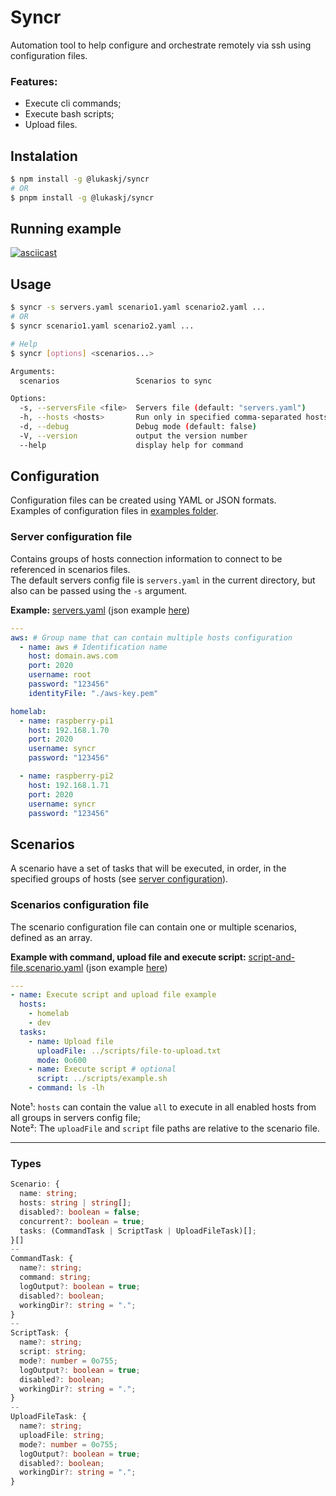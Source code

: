 # Syncr

Automation tool to help configure and orchestrate remotely via ssh using configuration files.

### Features:

- Execute cli commands;
- Execute bash scripts;
- Upload files.

## Instalation

```bash
$ npm install -g @lukaskj/syncr
# OR
$ pnpm install -g @lukaskj/syncr
```

## Running example

[![asciicast](https://asciinema.org/a/pEmRV5wr4eD4SCEe4CWe18dXI.svg)](https://asciinema.org/a/pEmRV5wr4eD4SCEe4CWe18dXI)

## Usage

```bash
$ syncr -s servers.yaml scenario1.yaml scenario2.yaml ...
# OR
$ syncr scenario1.yaml scenario2.yaml ...
```

```bash
# Help
$ syncr [options] <scenarios...>

Arguments:
  scenarios                 Scenarios to sync

Options:
  -s, --serversFile <file>  Servers file (default: "servers.yaml")
  -h, --hosts <hosts>       Run only in specified comma-separated hosts groups
  -d, --debug               Debug mode (default: false)
  -V, --version             output the version number
  --help                    display help for command
```

## Configuration

Configuration files can be created using YAML or JSON formats.<br />
Examples of configuration files in [examples folder](./examples/).

### Server configuration file

Contains groups of hosts connection information to connect to be referenced in scenarios files.<br />
The default servers config file is `servers.yaml` in the current directory, but also can be passed using the `-s` argument.

**Example:** [servers.yaml](./examples/servers.yaml) (json example [here](./examples/servers.json))

```yaml
---
aws: # Group name that can contain multiple hosts configuration
  - name: aws # Identification name
    host: domain.aws.com
    port: 2020
    username: root
    password: "123456"
    identityFile: "./aws-key.pem"

homelab:
  - name: raspberry-pi1
    host: 192.168.1.70
    port: 2020
    username: syncr
    password: "123456"

  - name: raspberry-pi2
    host: 192.168.1.71
    port: 2020
    username: syncr
    password: "123456"
```

## Scenarios

A scenario have a set of tasks that will be executed, in order, in the specified groups of hosts (see [server configuration](#server-configuration-file)).

### Scenarios configuration file

The scenario configuration file can contain one or multiple scenarios, defined as an array.

**Example with command, upload file and execute script:** [script-and-file.scenario.yaml](./examples/yaml/script-and-file.scenario.yml) (json example [here](./examples/json/script-and-file.scenario.json))

```yaml
---
- name: Execute script and upload file example
  hosts:
    - homelab
    - dev
  tasks:
    - name: Upload file
      uploadFile: ../scripts/file-to-upload.txt
      mode: 0o600
    - name: Execute script # optional
      script: ../scripts/example.sh
    - command: ls -lh
```

Note¹: `hosts` can contain the value `all` to execute in all enabled hosts from all groups in servers config file;<br>
Note²: The `uploadFile` and `script` file paths are relative to the scenario file.

---

### Types

```ts
Scenario: {
  name: string;
  hosts: string | string[];
  disabled?: boolean = false;
  concurrent?: boolean = true;
  tasks: (CommandTask | ScriptTask | UploadFileTask)[];
}[]
--
CommandTask: {
  name?: string;
  command: string;
  logOutput?: boolean = true;
  disabled?: boolean;
  workingDir?: string = ".";
}
--
ScriptTask: {
  name?: string;
  script: string;
  mode?: number = 0o755;
  logOutput?: boolean = true;
  disabled?: boolean;
  workingDir?: string = ".";
}
--
UploadFileTask: {
  name?: string;
  uploadFile: string;
  mode?: number = 0o755;
  logOutput?: boolean = true;
  disabled?: boolean;
  workingDir?: string = ".";
}
```
